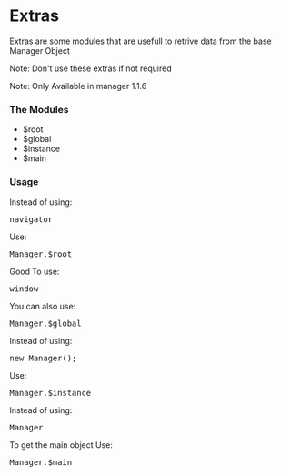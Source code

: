 <h1>Extras</h1>
<p>Extras are some modules that are usefull to retrive data from the base Manager 
Object</p>
<p danger>Note: Don't use these extras if not required</p>
<p danger>Note: Only Available in manager 1.1.6</p>

<h3>The Modules</h3>
<ul>
	<li>$root</li>
	<li>$global</li>
	<li>$instance</li>
	<li>$main</li>
</ul>

<h3>Usage</h3>
<p>Instead of using:</p>
<pre class="mngr-code jsHigh">navigator</pre>
<p>Use:</p>
<pre class="mngr-code jsHigh">Manager.$root</pre>

<p>Good To use:</p>
<pre class="mngr-code jsHigh">window</pre>
<p>You can also use:</p>
<pre class="mngr-code jsHigh">Manager.$global</pre>

<p>Instead of using:</p>
<pre class="mngr-code jsHigh">new Manager();</pre>
<p>Use:</p>
<pre class="mngr-code jsHigh">Manager.$instance</pre>

<p>Instead of using:</p>
<pre class="mngr-code jsHigh">Manager</pre>
<p>To get the main object Use:</p>
<pre class="mngr-code jsHigh">Manager.$main</pre>

